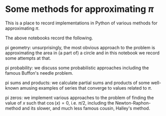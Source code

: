 # Some methods for approximating $\pi$
This is a place to record implementations in Python of various methods for approximating $\pi$.

The above notebooks record the following.

pi geometry: unsurprisingly, the most obvious approach to the problem is approximating the area in (a part of) a circle and in this notebook we record some attempts at that.

pi probability: we discuss some probabilistic approaches including the famous Buffon's needle problem.

pi sums and products: we calculate partial sums and products of some well-known amusing examples of series that converge to values related to $\pi$.

pi zeros: we implement various approaches to the problem of finding the value of $x$ such that $\cos(x)=0$, i.e. $\pi/2$, including the Newton-Raphon-method and its slower, and much less famous cousin, Halley's method.

